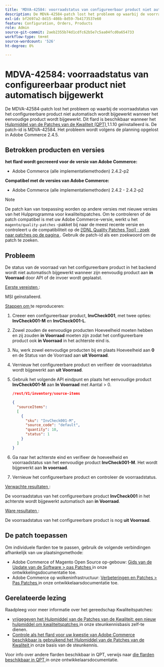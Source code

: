 ```yaml
---
title: 'MDVA-42584: voorraadstatus van configureerbaar product niet automatisch bijgewerkt'
description: De MDVA-42584-patch lost het probleem op waarbij de voorraadstatus van het configureerbare product niet automatisch wordt bijgewerkt wanneer het eenvoudige product wordt bijgewerkt. Deze patch is beschikbaar wanneer [Quality Patches Tool (QPT)] (/help/announcements/adobe-commerce-announcements/magento-quality-patches-released-new-tool-to-self-serve-quality-patches.md) 1.1.10 is geïnstalleerd. De patch-id is MDVA-42584. Het probleem wordt volgens de planning opgelost in Adobe Commerce 2.4.5.
exl-id: bf2697a2-8d15-408b-8d59-7b4173537e60
feature: Configuration, Orders, Products
role: Admin
source-git-commit: 2aeb2355b74d1cdfc62b5e7c5aa04fcd0a654733
workflow-type: tm+mt
source-wordcount: '526'
ht-degree: 0%

---
```


# MDVA-42584: voorraadstatus van configureerbaar product niet automatisch bijgewerkt

De MDVA-42584-patch lost het probleem op waarbij de voorraadstatus van het configureerbare product niet automatisch wordt bijgewerkt wanneer het eenvoudige product wordt bijgewerkt. Dit flard is beschikbaar wanneer het [ Hulpmiddel van de Patches van de Kwaliteit (QPT) ](/help/announcements/adobe-commerce-announcements/magento-quality-patches-released-new-tool-to-self-serve-quality-patches.md) 1.1.10 geïnstalleerd is. De patch-id is MDVA-42584. Het probleem wordt volgens de planning opgelost in Adobe Commerce 2.4.5.

## Betrokken producten en versies

**het flard wordt gecreeerd voor de versie van Adobe Commerce:**

* Adobe Commerce (alle implementatiemethoden) 2.4.2-p2

**Compatibel met de versies van Adobe Commerce:**

* Adobe Commerce (alle implementatiemethoden) 2.4.2 - 2.4.2-p2

>[!NOTE]
>
>De patch kan van toepassing worden op andere versies met nieuwe versies van het Hulpprogramma voor kwaliteitspatches. Om te controleren of de patch compatibel is met uw Adobe Commerce-versie, werkt u het `magento/quality-patches` -pakket bij naar de meest recente versie en controleert u de compatibiliteit op de [[!DNL Quality Patches Tool] : zoek naar patches op de pagina ](https://experienceleague.adobe.com/tools/commerce-quality-patches/index.html) . Gebruik de patch-id als een zoekwoord om de patch te zoeken.

## Probleem

De status van de voorraad van het configureerbare product in het backend wordt niet automatisch bijgewerkt wanneer zijn eenvoudig product aan **in Voorraad** door API of de invoer wordt geplaatst.

<u> Eerste vereisten </u>:

MSI geïnstalleerd.

<u> Stappen om </u> te reproduceren:

1. Creeer een configureerbaar product, **InvCheck001**, met twee opties: **InvCheck001-M** en **InvCheck001-L**.
1. Zowel zouden de eenvoudige producten Hoeveelheid moeten hebben en zij zouden **in Voorraad** moeten zijn zodat het configureerbare product ook **in Voorraad** in het achterste eind is.
1. Nu, werk zowel eenvoudige producten bij en plaats Hoeveelheid aan **0** en de Status van de Voorraad aan **uit Voorraad**.
1. Vernieuw het configureerbare product en verifieer de voorraadstatus wordt bijgewerkt aan **uit Voorraad**.
1. Gebruik het volgende API eindpunt en plaats het eenvoudige product **InvCheck001-M** aan **In Voorraad** met Aantal > 0.

   ```JSON
   /rest/V1/inventory/source-items
   
   {
     "sourceItems":
     [
       {
         "sku": "InvCheck001-M",
         "source_code": "default",
         "quantity": 10,
         "status": 1
       }
     ]
   }
   ```

1. Ga naar het achterste eind en verifieer de hoeveelheid en voorraadstatus van het eenvoudige product **InvCheck001-M**. Het wordt bijgewerkt aan **In voorraad**.
1. Vernieuw het configureerbare product en controleer de voorraadstatus.

<u> Verwachte resultaten </u>:

De voorraadstatus van het configureerbare product **InvCheck001** in het achterste wordt bijgewerkt automatisch aan **in Voorraad**.

<u> Ware resultaten </u>:

De voorraadstatus van het configureerbare product is nog **uit Voorraad**.

## De patch toepassen

Om individuele flarden toe te passen, gebruik de volgende verbindingen afhankelijk van uw plaatsingsmethode:

* Adobe Commerce of Magento Open Source op-gebouw: [ Gids van de Update van de Software > pas Patches ](https://experienceleague.adobe.com/en/docs/commerce-operations/tools/quality-patches-tool/usage) in onze ontwikkelingsdocumentatie toe.
* Adobe Commerce op wolkeninfrastructuur: [ Verbeteringen en Patches > Pas Patches ](https://experienceleague.adobe.com/en/docs/commerce-cloud-service/user-guide/develop/upgrade/apply-patches) in onze ontwikkelaarsdocumentatie toe.

## Gerelateerde lezing

Raadpleeg voor meer informatie over het gereedschap Kwaliteitspatches:

* [ vrijgegeven het Hulpmiddel van de Patches van de Kwaliteit: een nieuw hulpmiddel om kwaliteitspatches ](/help/announcements/adobe-commerce-announcements/magento-quality-patches-released-new-tool-to-self-serve-quality-patches.md) in onze steunkennisbasis zelf-te dienen.
* [ Controle als het flard voor uw kwestie van Adobe Commerce beschikbaar is gebruikend het Hulpmiddel van de Patches van de Kwaliteit ](/help/support-tools/patches-available-in-qpt-tool/check-patch-for-magento-issue-with-magento-quality-patches.md) in onze basis van de steunkennis.

Voor info over andere flarden beschikbaar in QPT, verwijs naar [ die flarden beschikbaar in QPT ](https://experienceleague.adobe.com/tools/commerce-quality-patches/index.html) in onze ontwikkelaarsdocumentatie.
